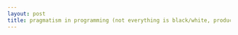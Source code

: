 ```yaml
---
layout: post
title: pragmatism in programming (not everything is black/white, production rollback)
---
```


